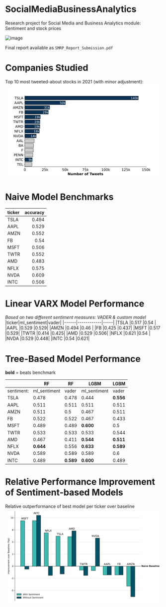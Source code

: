# SocialMediaBusinessAnalytics
Research project for Social Media and Business Analytics module: Sentiment and stock prices

<img width="233" alt="image" src="https://user-images.githubusercontent.com/58488209/136593182-a9fc8bad-1129-4c8c-b546-431b1250e59a.png">

Final report available as `SMRP_Report_Submission.pdf`

# Companies Studied
Top 10 most tweeted-about stocks in 2021 (with minor adjustment):
![Top 10 companies by number of tweets](30_results/plots/pre_study.svg)

# Naive Model Benchmarks

| ticker   |accuracy    |
|:---------|-----------:|
| TSLA     |      0.494 |
| AAPL     |      0.529 |
| AMZN     |      0.552 |
| FB       |      0.54 |
| MSFT     |      0.506 |
| TWTR     |      0.552 |
| AMD      |      0.483 |
| NFLX     |      0.575 |
| NVDA     |      0.609 |
| INTC     |      0.506 |

# Linear VARX Model Performance
*Based on two different sentiment measures: VADER & custom model*
|ticker|ml_sentiment|vader|
|------|------------|-----|
|TSLA  |0.517       |0.54 |
|AAPL  |0.529       |0.529|
|AMZN  |0.494       |0.46 |
|FB    |0.425       |0.437|
|MSFT  |0.517       |0.529|
|TWTR  |0.414       |0.425|
|AMD   |0.529       |0.506|
|NFLX  |0.621       |0.54 |
|NVDA  |0.529       |0.448|
|INTC  |0.54        |0.621|

# Tree-Based Model Performance
**bold** = beats benchmark

| |RF   | RF   |LGBM        |LGBM |
|------|-----|-----|------------|-----|
|sentiment: |ml_sentiment|vader|ml_sentiment|vader|
|TSLA  |0.478|0.478|0.444       |**0.556**|
|AAPL  |0.511|0.511|0.511       |0.511|
|AMZN  |0.511|0.5  |0.467       |0.511|
|FB    |0.522|0.522|0.467       |0.433|
|MSFT  |0.489|0.489|**0.600**   |0.5  |
|TWTR  |0.533|0.533|0.533       |0.544|
|AMD   |0.467|0.411|**0.544**       |**0.511**|
|NFLX  |**0.644**|0.556|**0.633**       |**0.589**|
|NVDA  |0.589|0.589|0.589       |0.6  |
|INTC  |0.489|**0.589**|**0.600**         |0.489|

# Relative Performance Improvement of Sentiment-based Models
Relative outperformance of best model per ticker over baseline
![](30_results/plots/performancePlot.svg)
